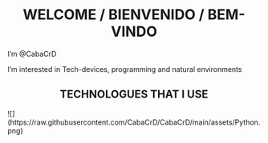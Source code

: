 <h1 align="center"> WELCOME / BIENVENIDO / BEM-VINDO</h1>
<p>I’m @CabaCrD </p>

<p> I’m interested in Tech-devices, programming and natural environments</p>
<h2 align="center"> TECHNOLOGUES THAT I USE</h2>
![](https://raw.githubusercontent.com/CabaCrD/CabaCrD/main/assets/Python.png)

<!---
CabaCrD/CabaCrD is a ✨ special ✨ repository because its `README.md` (this file) appears on your GitHub profile.
You can click the Preview link to take a look at your changes.
--->
